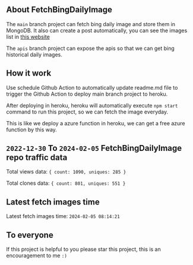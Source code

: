## About FetchBingDailyImage

The `main` branch project can fetch bing daily image and store them in MongoDB.
It also can create a post automatically, you can see the images list in [this website](https://oursalbum.netlify.app)

The `apis` branch project can expose the apis so that we can get bing historical daily images.

## How it work

Use schedule Github Action to automatically update readme.md file to trigger the Github Action to deploy main branch project to heroku.

After deploying in heroku, heroku will automatically execute `npm start` command to run this project, so we can fetch the image everyday.

This is like we deploy a azure function in heroku, we can get a free azure function by this way.

## `2022-12-30` To `2024-02-05` FetchBingDailyImage repo traffic data

Total views data: `{ count: 1090, uniques: 285 }`

Total clones data: `{ count: 801, uniques: 551 }`

## Latest fetch images time

Latest fetch images time: `2024-02-05 08:14:21`

## To everyone

If this project is helpful to you please star this project, this is an encouragement to me `:)`



